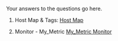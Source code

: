 Your answers to the questions go here.

1. Host Map & Tags:
[Host Map](https://res.cloudinary.com/dx34xrygi/image/upload/v1545082408/Screen_Shot_2018-12-17_at_4.31.46_PM.png)

2. Monitor - My_Metric
[My_Metric Monitor](https://res.cloudinary.com/dx34xrygi/image/upload/v1545247386/Screen_Shot_2018-12-19_at_2.19.58_PM.png)
